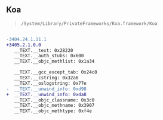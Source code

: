 ## Koa

> `/System/Library/PrivateFrameworks/Koa.framework/Koa`

```diff

-3404.24.1.11.1
+3405.2.1.0.0
   __TEXT.__text: 0x28220
   __TEXT.__auth_stubs: 0x600
   __TEXT.__objc_methlist: 0x1a34

   __TEXT.__gcc_except_tab: 0x24c8
   __TEXT.__cstring: 0x32a6
   __TEXT.__oslogstring: 0x77e
-  __TEXT.__unwind_info: 0xd98
+  __TEXT.__unwind_info: 0xda8
   __TEXT.__objc_classname: 0x3c0
   __TEXT.__objc_methname: 0x3907
   __TEXT.__objc_methtype: 0xf4e

```
